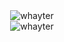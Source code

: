 <div align="center">

  <img src="https://github-readme-stats.vercel.app/api?username=whayter&show_icons=true&count_private=true&theme=algolia" alt="whayter" />

</div>

<div align="center">

  <img src="https://github-readme-stats.vercel.app/api/top-langs/?username=whayter&theme=algolia" alt="whayter" />
  
</div>